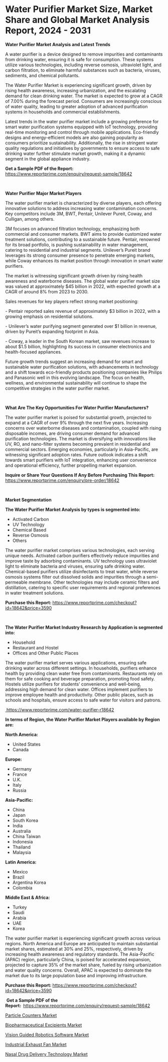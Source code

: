 <p><h1>Water Purifier Market Size, Market Share and Global Market Analysis Report, 2024 - 2031</h1></p><p><strong>Water Purifier Market Analysis and Latest Trends</strong></p>
<p><p>A water purifier is a device designed to remove impurities and contaminants from drinking water, ensuring it is safe for consumption. These systems utilize various technologies, including reverse osmosis, ultraviolet light, and carbon filtration, to eliminate harmful substances such as bacteria, viruses, sediments, and chemical pollutants.</p><p>The Water Purifier Market is experiencing significant growth, driven by rising health awareness, increasing urbanization, and the escalating demand for clean drinking water. The market is expected to grow at a CAGR of 7.00% during the forecast period. Consumers are increasingly conscious of water quality, leading to greater adoption of advanced purification systems in households and commercial establishments.</p><p>Latest trends in the water purifier market include a growing preference for smart water purification systems equipped with IoT technology, providing real-time monitoring and control through mobile applications. Eco-friendly designs and energy-efficient models are also gaining popularity as consumers prioritize sustainability. Additionally, the rise in stringent water quality regulations and initiatives by governments to ensure access to safe drinking water further stimulate market growth, making it a dynamic segment in the global appliance industry.</p></p>
<p><strong>Get a Sample PDF of the Report:&nbsp;</strong> <a href="https://www.reportprime.com/enquiry/request-sample/18642?utm_campaign=34&utm_medium=2&utm_source=Github&utm_content=ia&utm_term=21112024&utm_id=water-purifier">https://www.reportprime.com/enquiry/request-sample/18642</a></p>
<p>&nbsp;</p>
<p><strong>Water Purifier Major Market Players</strong></p>
<p><p>The water purifier market is characterized by diverse players, each offering innovative solutions to address increasing water contamination concerns. Key competitors include 3M, BWT, Pentair, Unilever Pureit, Coway, and Culligan, among others. </p><p>3M focuses on advanced filtration technology, emphasizing both commercial and consumer markets. BWT aims to provide customized water treatment solutions, contributing to a sustainable future. Pentair, renowned for its broad portfolio, is pushing sustainability in water management, catering to residential and industrial segments. Unilever’s Pureit brand leverages its strong consumer presence to penetrate emerging markets, while Coway enhances its market position through innovation in smart water purifiers.</p><p>The market is witnessing significant growth driven by rising health awareness and waterborne diseases. The global water purifier market size was valued at approximately $45 billion in 2022, with expected growth at a CAGR of around 8% from 2023 to 2030.</p><p>Sales revenues for key players reflect strong market positioning: </p><p>- Pentair reported sales revenue of approximately $3 billion in 2022, with a growing emphasis on residential solutions.</p><p>- Unilever’s water purifying segment generated over $1 billion in revenue, driven by Pureit’s expanding footprint in Asia.</p><p>- Coway, a leader in the South Korean market, saw revenues increase to about $1.5 billion, highlighting its success in consumer electronics and health-focused appliances.</p><p>Future growth trends suggest an increasing demand for smart and sustainable water purification solutions, with advancements in technology and a shift towards eco-friendly products positioning companies like Philips and Panasonic well in this evolving landscape. The focus on health, wellness, and environmental sustainability will continue to shape the competitive strategies in the water purifier market.</p></p>
<p>&nbsp;</p>
<p><strong>What Are The Key Opportunities For Water Purifier Manufacturers?</strong></p>
<p><p>The water purifier market is poised for substantial growth, projected to expand at a CAGR of over 9% through the next five years. Increasing concerns over waterborne diseases and contamination, coupled with rising disposable incomes, are driving consumer demand for advanced purification technologies. The market is diversifying with innovations like UV, RO, and nano-filter systems becoming prevalent in residential and commercial sectors. Emerging economies, particularly in Asia-Pacific, are witnessing significant adoption rates. Future outlook indicates a shift towards smart purifiers with IoT integration, enhancing user convenience and operational efficiency, further propelling market expansion.</p></p>
<p><strong>Inquire or Share Your Questions If Any Before Purchasing This Report:</strong> <a href="https://www.reportprime.com/enquiry/pre-order/18642?utm_campaign=34&utm_medium=2&utm_source=Github&utm_content=ia&utm_term=21112024&utm_id=water-purifier">https://www.reportprime.com/enquiry/pre-order/18642</a></p>
<p>&nbsp;</p>
<p><strong>Market Segmentation</strong></p>
<p><strong>The Water Purifier Market Analysis by types is segmented into:</strong></p>
<p><ul><li>Activated Carbon</li><li>UV Technology</li><li>Chemical Based</li><li>Reverse Osmosis</li><li>Others</li></ul></p>
<p><p>The water purifier market comprises various technologies, each serving unique needs. Activated carbon purifiers effectively reduce impurities and improve taste by adsorbing contaminants. UV technology uses ultraviolet light to eliminate bacteria and viruses, ensuring safe drinking water. Chemical-based purifiers utilize disinfectants to treat water, while reverse osmosis systems filter out dissolved solids and impurities through a semi-permeable membrane. Other technologies may include ceramic filters and distillation, catering to specific user requirements and regional preferences in water treatment solutions.</p></p>
<p><strong>Purchase this Report:&nbsp;</strong><a href="https://www.reportprime.com/checkout?id=18642&price=3590&utm_campaign=34&utm_medium=2&utm_source=Github&utm_content=ia&utm_term=21112024&utm_id=water-purifier">https://www.reportprime.com/checkout?id=18642&price=3590</a></p>
<p>&nbsp;</p>
<p><strong>The Water Purifier Market Industry Research by Application is segmented into:</strong></p>
<p><ul><li>Household</li><li>Restaurant and Hostel</li><li>Offices and Other Public Places</li></ul></p>
<p><p>The water purifier market serves various applications, ensuring safe drinking water across different settings. In households, purifiers enhance health by providing clean water free from contaminants. Restaurants rely on them for safe cooking and beverage preparation, promoting food safety. Hostels utilize purifiers for students’ convenience and well-being, addressing high demand for clean water. Offices implement purifiers to improve employee health and productivity. Other public places, such as schools and hospitals, ensure access to safe water for visitors and patrons.</p></p>
<p><a href="https://www.reportprime.com/water-purifier-r18642?utm_campaign=34&utm_medium=2&utm_source=Github&utm_content=ia&utm_term=21112024&utm_id=water-purifier">&nbsp;https://www.reportprime.com/water-purifier-r18642</a></p>
<p><strong>In terms of Region, the Water Purifier Market Players available by Region are:</strong></p>
<p>
    <p> <strong> North America: </strong>
        <ul>
            <li>United States</li>
            <li>Canada</li>
        </ul>
        </p> 
    <p> <strong> Europe: </strong>
        <ul>
            <li>Germany</li>
            <li>France</li>
            <li>U.K.</li>
            <li>Italy</li>
            <li>Russia</li>
        </ul>
        </p> 
    <p> <strong> Asia-Pacific: </strong>
        <ul>
            <li>China</li>
            <li>Japan</li>
            <li>South Korea</li>
            <li>India</li>
            <li>Australia</li>
            <li>China Taiwan</li>
            <li>Indonesia</li>
            <li>Thailand</li>
            <li>Malaysia</li>
        </ul>
        </p> 
    <p> <strong> Latin America: </strong>
        <ul>
            <li>Mexico</li>
            <li>Brazil</li>
            <li>Argentina Korea</li>
            <li>Colombia</li>
        </ul>
        </p> 
    <p> <strong> Middle East & Africa: </strong>
        <ul>
            <li>Turkey</li>
            <li>Saudi</li>
            <li>Arabia</li>
            <li>UAE</li>
            <li>Korea</li>
        </ul>
    </p>
    </p>
<p><p>The water purifier market is experiencing significant growth across various regions. North America and Europe are anticipated to maintain substantial market shares, estimated at 30% and 25%, respectively, driven by increasing health awareness and regulatory standards. The Asia-Pacific (APAC) region, particularly China, is poised for accelerated expansion, projected to capture 35% of the market share, fueled by rising urbanization and water quality concerns. Overall, APAC is expected to dominate the market due to its large population base and improving infrastructure.</p></p>
<p><strong>Purchase this Report: </strong><a href="https://www.reportprime.com/checkout?id=18642&price=3590&utm_campaign=34&utm_medium=2&utm_source=Github&utm_content=ia&utm_term=21112024&utm_id=water-purifier">https://www.reportprime.com/checkout?id=18642&price=3590</a></p>
<p>&nbsp;<strong>Get a Sample PDF of the Report:&nbsp;&nbsp;</strong><a href="https://www.reportprime.com/enquiry/request-sample/18642?utm_campaign=34&utm_medium=2&utm_source=Github&utm_content=ia&utm_term=21112024&utm_id=water-purifier">https://www.reportprime.com/enquiry/request-sample/18642</a></p>
<p><strong></strong></p>
<p><p><a href="https://github.com/ryanbell8967/Market-Research-Report-List-1/blob/main/particle-counters-market.md?utm_campaign=34&utm_medium=2&utm_source=Github&utm_content=ia&utm_term=21112024&utm_id=water-purifier">Particle Counters Market</a></p><p><a href="https://issuu.com/reportprime-2/docs/biopharmaceutical-excipients-market_0f4f38fd6e62d1?utm_campaign=34&utm_medium=2&utm_source=Github&utm_content=ia&utm_term=21112024&utm_id=water-purifier">Biopharmaceutical Excipients Market</a></p><p><a href="https://www.linkedin.com/pulse/vision-guided-robotics-software-market-analysis-industry-cgyye?utm_campaign=34&utm_medium=2&utm_source=Github&utm_content=ia&utm_term=21112024&utm_id=water-purifier">Vision Guided Robotics Software Market</a></p><p><a href="https://github.com/yoshih12/Market-Research-Report-List-4/blob/main/industrial-exhaust-fan-market.md?utm_campaign=34&utm_medium=2&utm_source=Github&utm_content=ia&utm_term=21112024&utm_id=water-purifier">Industrial Exhaust Fan Market</a></p><p><a href="https://issuu.com/reportprime-2/docs/nasal-drug-delivery-technology-mark_291c2515ada27d?utm_campaign=34&utm_medium=2&utm_source=Github&utm_content=ia&utm_term=21112024&utm_id=water-purifier">Nasal Drug Delivery Technology Market</a></p></p>